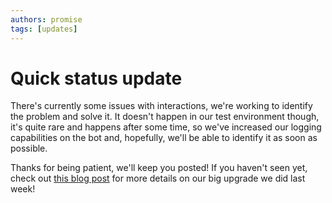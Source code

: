 ```yaml
---
authors: promise
tags: [updates]
---
```



# Quick status update

There's currently some issues with interactions, we're working to identify the problem and solve it. It doesn't happen in our test environment though, it's quite rare and happens after some time, so we've increased our logging capabilities on the bot and, hopefully, we'll be able to identify it as soon as possible.

Thanks for being patient, we'll keep you posted! If you haven't seen yet, check out [this blog post](2022-08-03-countr-upgrade-maintenance-announcement.md) for more details on our big upgrade we did last week!
